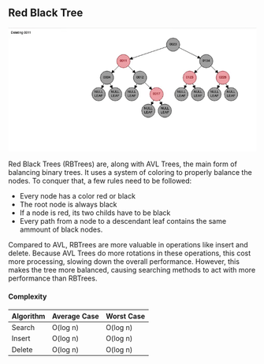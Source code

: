 ## Red Black Tree

<p align="center">
    <img src="../.github/redblacktree.gif">
</p>

Red Black Trees (RBTrees) are, along with AVL Trees, the main form of balancing binary trees. It uses a system of coloring to properly balance the nodes. To conquer that, a few rules need to be followed:

- Every node has a color red or black
- The root node is always black
- If a node is red, its two childs have to be black
- Every path from a node to a descendant leaf contains the same ammount of black nodes.

Compared to AVL, RBTrees are more valuable in operations like insert and delete. Because AVL Trees do more rotations in these operations, this cost more processing, slowing down the overall performance. However, this makes the tree more balanced, causing searching methods to act with more performance than RBTrees.

#### Complexity 

| Algorithm | Average Case | Worst Case |
|-----------|--------------|------------|
|  Search   |   O(log n)   |  O(log n)  |
|  Insert   |   O(log n)   |  O(log n)  |
|  Delete   |   O(log n)   |  O(log n)  |